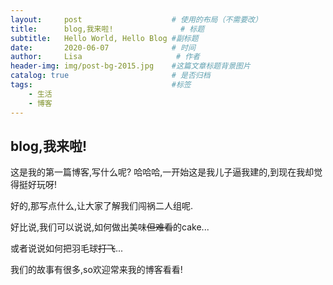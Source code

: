 ```yaml
---
layout:     post                    # 使用的布局（不需要改）
title:      blog,我来啦!               # 标题 
subtitle:   Hello World, Hello Blog #副标题
date:       2020-06-07              # 时间
author:     Lisa                     # 作者
header-img: img/post-bg-2015.jpg    #这篇文章标题背景图片
catalog: true                       # 是否归档
tags:                               #标签
    - 生活
    - 博客
---
```


## blog,我来啦!
这是我的第一篇博客,写什么呢?
哈哈哈,一开始这是我儿子逼我建的,到现在我却觉得挺好玩呀!

好的,那写点什么,让大家了解我们闯祸二人组呢.

好比说,我们可以说说,如何做出美味~~但难看~~的cake...

或者说说如何把羽毛球~~打飞~~...

我们的故事有很多,so欢迎常来我的博客看看!


